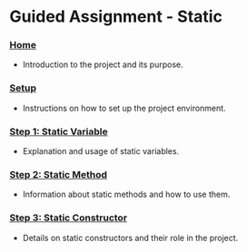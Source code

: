 # Guided Assignment - Static

### [Home](README.md)
  - Introduction to the project and its purpose.
### [Setup](Steps/Setup.md)
  - Instructions on how to set up the project environment.
### [Step 1: Static Variable](Steps/StaticVariable.md)
  - Explanation and usage of static variables.
### [Step 2: Static Method](Steps/StaticMethod.md)
  - Information about static methods and how to use them.
### [Step 3: Static Constructor](Steps/StaticConstructor.md)
  - Details on static constructors and their role in the project.
